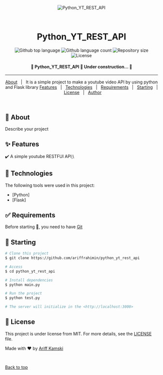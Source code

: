 <div align="center" id="top"> 
  <img src="./.github/app.gif" alt="Python_YT_REST_API" />

&#xa0;

  <!-- <a href="https://python_yt_rest_api.netlify.app">Demo</a> -->
</div>
<h1 align="center">Python_YT_REST_API</h1>

<p align="center">
  <img alt="Github top language" src="https://img.shields.io/github/languages/top/ariffrahimin/python_yt_rest_api?color=56BEB8">

  <img alt="Github language count" src="https://img.shields.io/github/languages/count/ariffrahimin/python_yt_rest_api?color=56BEB8">

  <img alt="Repository size" src="https://img.shields.io/github/repo-size/ariffrahimin/python_yt_rest_api?color=56BEB8">

  <img alt="License" src="https://img.shields.io/github/license/ariffrahimin/python_yt_rest_api?color=56BEB8">

  <!-- <img alt="Github issues" src="https://img.shields.io/github/issues/{{YOUR_GITHUB_USERNAME}}/python_yt_rest_api?color=56BEB8" /> -->

  <!-- <img alt="Github forks" src="https://img.shields.io/github/forks/{{YOUR_GITHUB_USERNAME}}/python_yt_rest_api?color=56BEB8" /> -->

  <!-- <img alt="Github stars" src="https://img.shields.io/github/stars/{{YOUR_GITHUB_USERNAME}}/python_yt_rest_api?color=56BEB8" /> -->
</p>

<!-- Status -->

<h4 align="center"> 
	🚧  Python_YT_REST_API 🚀 Under construction...  🚧
</h4>

<hr>

<p align="center">
  <a href="#dart-about">About</a> &#xa0; | &#xa0; 
  It is a  simple project to make a youtube video API by using python and Flask library
  <a href="#sparkles-features">Features</a> &#xa0; | &#xa0;
  <a href="#rocket-technologies">Technologies</a> &#xa0; | &#xa0;
  <a href="#white_check_mark-requirements">Requirements</a> &#xa0; | &#xa0;
  <a href="#checkered_flag-starting">Starting</a> &#xa0; | &#xa0;
  <a href="#memo-license">License</a> &#xa0; | &#xa0;
  <a href="https://github.com/ariffrahimin" target="_blank">Author</a>
</p>

<br>

## :dart: About

Describe your project

## :sparkles: Features

:heavy_check_mark: A simple youtube RESTFUl API;\

<!-- :heavy_check_mark: Feature 2;\
:heavy_check_mark: Feature 3; -->

## :rocket: Technologies

The following tools were used in this project:

- [Python]
- [Flask]

## :white_check_mark: Requirements

Before starting :checkered_flag:, you need to have [Git](https://git-scm.com)

## :checkered_flag: Starting

```bash
# Clone this project
$ git clone https://github.com/ariffrahimin/python_yt_rest_api

# Access
$ cd python_yt_rest_api

# Install dependencies
$ python main.py

# Run the project
$ python test.py

# The server will initialize in the <http://localhost:3000>
```

## :memo: License

This project is under license from MIT. For more details, see the [LICENSE](LICENSE.md) file.

Made with :heart: by <a href="https://github.com/ariffrahimin" target="_blank">Ariff Kamski</a>

&#xa0;

<a href="#top">Back to top</a>
